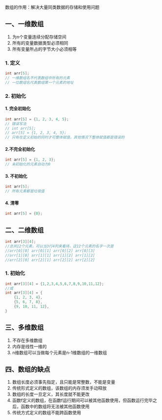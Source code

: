 数组的作用：解决大量同类数据的存储和使用问题

## 一、一维数组

1. 为n个变量连续分配存储空间
2. 所有的变量数据类型必须相同
3. 所有变量所占的字节大小必须相等

### 1. 定义

```c
int arr[5];
// 一维数组名不代表数组中所有的元素
// 一位数组名代表数组第一个元素的地址
```

### 2. 初始化

#### 1. 完全初始化

```c
int arr[5] = {1, 2, 3, 4, 5};
// 错误写法
// int arr[5];
// arr[5] = {1, 2, 3, 4, 5};
// 只有在定义初始的同时才可整体赋值，其他情况下整体赋值都是错误的
```

#### 2.不完全初始化

```c
int arr[5] = {1, 2, 3};
// 未初始化的元素自动为0
```

#### 3. 不初始化

```c
int arr[5];
// 所有元素都是垃圾值
```

#### 4. 清零

```c
int arr[5] = {0};
```

## 二、二维数组

```c
int arr[3][4];
//总共12个元素，可以当3行4列来看待，这12个元素的名字一次是
//arr[0][0] arr[0][1] arr[0][2] arr[0][3]
//arr[1][0] arr[1][1] arr[1][2] arr[1][2]
//arr[2][0] arr[2][1] arr[2][2] arr[2][2]  
```

### 1. 初始化

```c
int arr[3][4] = {1,2,3,4,5,6,7,8,9,10,11,12};
//或
int arr[3][4] = {
    {1, 2, 3, 4},
    {5, 6, 7, 8},
    {9, 10, 11, 12},
}
```

## 三、多维数组

1. 不存在多维数组
2. 内存是线性一维的
3. n维数组可以当做每个元素是n-1维数组的一维数组

## 四、数组的缺点

1. 数组长度必须事先指定，且只能是常整数，不能是变量
2. 传统形式定义的数组，该数组的内存须发手动释放
3. 数组的长度一旦定义，其长度就不能更改
4. 函数f定义的数组，在函数f运行期间可以被其他函数使用，但函数运行完毕之后，函数中的数组将无法被其他函数使用
5. 传统方式定义的数组不能跨函数使用

